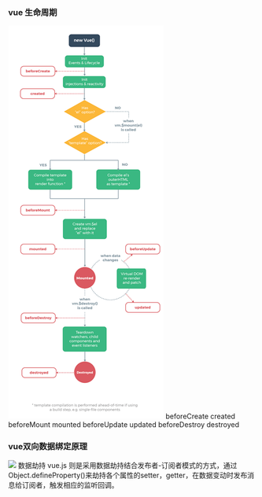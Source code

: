 ### vue 生命周期
![](images/vue_smzq.png)
beforeCreate
created
beforeMount
mounted
beforeUpdate
updated
beforeDestroy
destroyed
### vue双向数据绑定原理
![](images/MVVMy_yl.png.png)
数据劫持
vue.js 则是采用数据劫持结合发布者-订阅者模式的方式，通过Object.defineProperty()来劫持各个属性的setter，getter，在数据变动时发布消息给订阅者，触发相应的监听回调。

